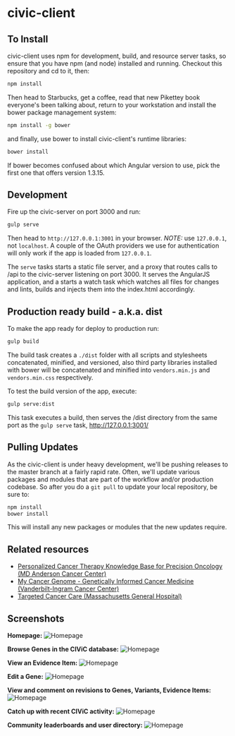 civic-client
============
## To Install

civic-client uses npm for development, build, and resource server tasks, so ensure that you have npm (and node) installed and running. Checkout this repository and cd to it, then:

```bash
npm install
```

Then head to Starbucks, get a coffee, read that new Pikettey book everyone's been talking about, return to your workstation and install the bower package management system:

```bash
npm install -g bower
```

and finally, use bower to install civic-client's runtime libraries:

```bash
bower install
```

If bower becomes confused about which Angular version to use, pick the first one that offers version 1.3.15.

## Development

Fire up the civic-server on port 3000 and run:

```bash
gulp serve
```

Then head to `http://127.0.0.1:3001` in your browser. *NOTE:* use `127.0.0.1`, not `localhost`. A couple of the OAuth providers we use for authentication will only work if the app is loaded from `127.0.0.1`. 

The `serve` tasks starts a static file server, and a proxy that routes calls to /api to the civic-server listening on port 3000. It serves the AngularJS application, and a starts a watch task which watches all files for changes and lints, builds and injects them into the index.html accordingly.

## Production ready build - a.k.a. dist

To make the app ready for deploy to production run:

```bash
gulp build
```

The build task creates a `./dist` folder with all scripts and stylesheets concatenated, minified, and versioned, also third party libraries installed with bower will be concatenated and minified into `vendors.min.js` and `vendors.min.css` respectively.

To test the build version of the app, execute:

```bash
gulp serve:dist
```

This task executes a build, then serves the /dist directory from the same port as the `gulp serve` task, http://127.0.0.1:3001/

## Pulling Updates
As the civic-client is under heavy development, we'll be pushing releases to the master branch at a fairly rapid rate. Often, we'll update various packages and modules that are part of the workflow and/or production codebase. So after you do a `git pull` to update your local repository, be sure to:

```bash
npm install
bower install
```

This will install any new packages or modules that the new updates require.

## Related resources
* [Personalized Cancer Therapy Knowledge Base for Precision Oncology (MD Anderson Cancer Center)](https://pct.mdanderson.org/)
* [My Cancer Genome - Genetically Informed Cancer Medicine (Vanderbilt-Ingram Cancer Center)](http://www.mycancergenome.org/)
* [Targeted Cancer Care (Massachusetts General Hospital)](https://targetedcancercare.massgeneral.org/My-Trial-Guide/Mutations.aspx)

## Screenshots
**Homepage:**
![Homepage](notes/screenshots/home-view.png)

**Browse Genes in the CIViC database:**
![Homepage](notes/screenshots/gene-browse-view.png)

**View an Evidence Item:**
![Homepage](notes/screenshots/gene-variant-evidence-view.png)

**Edit a Gene:**
![Homepage](notes/screenshots/gene-edit-view.png)

**View and comment on revisions to Genes, Variants, Evidence Items:**
![Homepage](notes/screenshots/revision-view.png)

**Catch up with recent CIViC activity:**
![Homepage](notes/screenshots/activity-view.png)

**Community leaderboards and user directory:**
![Homepage](notes/screenshots/community-view.png)


